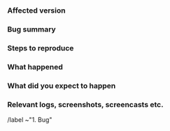 <!-- 
Please read https://handbook.gnome.org/issues/reporting.html
first to ensure that you create a clear and specific issue.
-->

### Affected version

<!--
Provide at least the following information:
* Your OS and version
* Affected GNOME Calendar version
-->

### Bug summary

<!-- 
Provide a short summary of the bug you encountered.
-->

### Steps to reproduce

<!-- 
1. Step one
2. Step two
3. ...
-->

### What happened

<!-- 
What did GNOME Calendar do that was unexpected?
-->

### What did you expect to happen

<!-- 
What did you expect GNOME Calendar to do?
-->

### Relevant logs, screenshots, screencasts etc.

<!-- 
If you have further information, such as technical documentation, logs,
screenshots or screencasts related, please provide them here.

If the bug is a crash, please obtain a stack trace with installed debug
symbols (at least for GNOME Calendar) and attach it to
this issue following the instructions on
https://handbook.gnome.org/issues/stack-traces.html
-->


<!-- Do not remove the following line. -->
/label ~"1. Bug"
